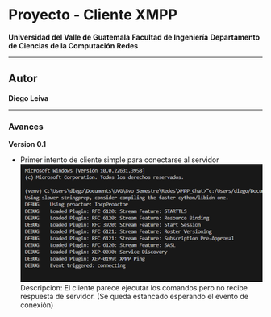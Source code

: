 # Proyecto - Cliente XMPP

**Universidad del Valle de Guatemala**
**Facultad de Ingeniería**
**Departamento de Ciencias de la Computación**
**Redes**

---

## Autor
**Diego Leiva**

---

### Avances 
**Version 0.1** 
- Primer intento de cliente simple para conectarse al servidor
![alt text](image.png)
    Descripcion: El cliente parece ejecutar los comandos pero no recibe respuesta de servidor. (Se queda estancado esperando el evento de conexión)